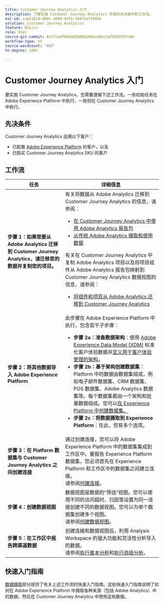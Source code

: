 ```yaml
---
title: Customer Journey Analytics 入门
description: 了解实施 Customer Journey Analytics 所需的先决条件和工作流。
exl-id: cab218c0-009c-4669-9dfb-f8872a7f066b
solution: Customer Journey Analytics
feature: Basics
role: User
source-git-commit: 811fce4f056a6280081901e484c3af8209f87c06
workflow-type: ht
source-wordcount: '457'
ht-degree: 100%

---
```


# Customer Journey Analytics 入门

要实施 Customer Journey Analytics，您需要遵循下述工作流。一些初始任务在 Adobe Experience Platform 中执行，一些则在 Customer Journey Analytics 中执行。

## 先决条件

Customer Journey Analytics 适用以下客户：

* 已配置 [Adobe Experience Platform](https://www.adobe.com/cn/experience-platform.html) 的客户，以及
* 已购买 Customer Journey Analytics SKU 的客户

## 工作流

| 任务 | 详细信息 |
| --- | --- |
| **步骤 1：如果您要从 Adobe Analytics 迁移到 Customer Journey Analytics，请迁移您的数据并复制您的项目。** | 有关将数据从 Adobe Analytics 迁移到 Customer Journey Analytics 的信息，请参阅： <ul><li>[在 Customer Journey Analytics 中使用 Adobe Analytics 报告包](/help/getting-started/aa-vs-cja/aa-data-in-cja.md)</li><li>[从传统 Adobe Analytics 摄取和使用数据](../data-ingestion/analytics.md)</li></ul><p>有关在 Customer Journey Analytics 中复制 Adobe Analytics 项目以及将项目组件从 Adobe Analytics 报告包映射到 Customer Journey Analytics 数据视图的信息，请参阅：</p><ul><li>[将组件和项目从 Adobe Analytics 迁移到 Customer Journey Analytics](https://experienceleague.adobe.com/docs/analytics/admin/admin-tools/component-migration.html)</li></ul> |
| **步骤 2：将其他数据导入 Adobe Experience Platform** | 此步骤在 Adobe Experience Platform 中执行，包含若干子步骤：<ul><li>**步骤 2a：准备数据架构**：使用 [Adobe Experience Data Model (XDM)](https://experienceleague.adobe.com/docs/experience-platform/xdm/home.html?lang=zh-Hans) 标准化客户体验数据并[定义用于客户体验管理的架构](https://experienceleague.adobe.com/docs/experience-platform/xdm/tutorials/create-schema-ui.html?lang=zh-Hans)。</li><li>**步骤 2b：基于架构创建数据集**：Platform 中的数据由数据集组成，例如电子邮件数据集、CRM 数据集、POS 数据集、Adobe Analytics 数据集等。每个数据集都由一个架构和批量数据组成。您可以[在 Experience Platform 中创建数据集。](https://experienceleague.adobe.com/docs/platform-learn/getting-started-for-data-architects-and-data-engineers/create-datasets.html?lang=zh-Hans)</li><li>**步骤 2c：将数据摄取到 Experience Platform**：在此，您有多个选项。</li></ul> |
| **步骤 3：在 Platform 数据集与 Customer Journey Analytics 之间创建连接** | 通过创建连接，您可以将 Adobe Experience Platform 中的数据集集成到工作区中。要报告 Experience Platform 数据集，您必须首先在 Experience Platform 和工作区中的数据集之间建立连接。<br>请参阅[创建连接](/help/connections/create-connection.md)。 |
| **步骤 4：创建数据视图** | 数据视图是数据的“筛选”视图。您可以使用不同的访问超时、归因等设置为同一连接创建不同的数据视图。您可以为单个数据集创建多个视图。<br>请参阅[创建数据视图](/help/data-views/create-dataview.md)。 |
| **步骤 5：在工作区中报告跨渠道数据** | 创建连接和数据视图后，利用 Analysis Workspace 的强大功能和灵活性分析导入的数据。<br>请参阅[执行基本分析](/help/analysis-workspace/perform-basic-analysis.md)和[执行高级分析](/help/analysis-workspace/perform-adv-analysis.md)。 |

## 快速入门指南

[数据摄取](../data-ingestion/data-ingestion.md)部分提供了有关上述工作流的快速入门指南。这些快速入门指南说明了如何在 Adobe Experience Platform 中摄取各种来源（包括 Adobe Analytics）中的数据，然后在 Customer Journey Analytics 中使用这些数据。
